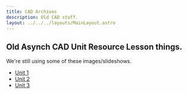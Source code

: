 ```yaml
---
title: CAD Archives
description: Old CAD stuff.
layout: ../../../layouts/MainLayout.astro
---
```


## Old Asynch CAD Unit Resource Lesson things.
We're still using some of these images/slideshows.
- [Unit 1](Unit_1)
- [Unit 2](Unit_2)
- [Unit 3](Unit_3)
